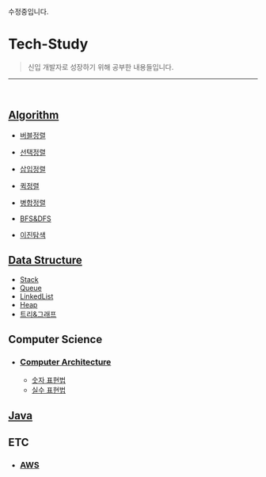 수정중입니다.

# Tech-Study

> 신입 개발자로 성장하기 위해 공부한 내용들입니다.

------

<br>

## [Algorithm](https://github.com/Yo0oN/Tech-Study/tree/master/posts/Algorithm)

- [버블정렬](https://github.com/Yo0oN/Tech-Study/blob/master/posts/Algorithm/%EB%B2%84%EB%B8%94%EC%A0%95%EB%A0%AC.md)
- [선택정렬](https://github.com/Yo0oN/Tech-Study/blob/master/posts/Algorithm/%EC%84%A0%ED%83%9D%EC%A0%95%EB%A0%AC.md)
- [삽입정렬](https://github.com/Yo0oN/Tech-Study/blob/master/posts/Algorithm/%EC%82%BD%EC%9E%85%EC%A0%95%EB%A0%AC.md)
- [퀵정렬](https://github.com/Yo0oN/Tech-Study/blob/master/posts/Algorithm/%ED%80%B5%EC%A0%95%EB%A0%AC.md)
- [병합정렬](https://github.com/Yo0oN/Tech-Study/blob/master/posts/Algorithm/%EB%B3%91%ED%95%A9%EC%A0%95%EB%A0%AC.md)
- [BFS&DFS](https://github.com/Yo0oN/Tech-Study/blob/master/posts/Algorithm/BFS%26DFS.md)

- [이진탐색](https://github.com/Yo0oN/Tech-Study/blob/master/posts/Algorithm/%EC%9D%B4%EC%A7%84%ED%83%90%EC%83%89.md)

## [Data Structure](https://github.com/Yo0oN/Tech-Study/tree/master/posts/DataStructure)

- [Stack](https://github.com/Yo0oN/Tech-Study/blob/master/posts/DataStructure/Stack.md)
- [Queue](https://github.com/Yo0oN/Tech-Study/blob/master/posts/DataStructure/Queue.md)
- [LinkedList](https://github.com/Yo0oN/Tech-Study/blob/master/posts/DataStructure/LinkedList.md)
- [Heap](https://github.com/Yo0oN/Tech-Study/blob/master/posts/DataStructure/Heap.md)
- [트리&그래프](https://github.com/Yo0oN/Tech-Study/blob/master/posts/DataStructure/%ED%8A%B8%EB%A6%AC%EC%99%80%EA%B7%B8%EB%9E%98%ED%94%84.md)

## Computer Science

- ### [Computer Architecture](https://github.com/Yo0oN/Tech-Study/tree/master/posts/ComputerScience/ComputerArchitecture)
  - [숫자 표현법](https://github.com/Yo0oN/Tech-Study/blob/master/posts/ComputerScience/ComputerArchitecture/%EC%88%AB%EC%9E%90%ED%91%9C%ED%98%84%EB%B2%95.md)
  - [실수 표현법](https://github.com/Yo0oN/Tech-Study/blob/master/posts/ComputerScience/ComputerArchitecture/%EC%8B%A4%EC%88%98%ED%91%9C%ED%98%84%EB%B2%95.md)

## [Java](https://github.com/Yo0oN/Tech-Study/tree/master/posts/Java)

## ETC

- ### [AWS](https://github.com/Yo0oN/Tech-Study/tree/master/posts/%EA%B8%B0%ED%83%80/AWS)
